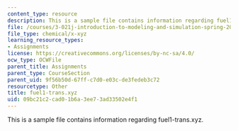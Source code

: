```yaml
---
content_type: resource
description: This is a sample file contains information regarding fuel1-trans.xyz.
file: /courses/3-021j-introduction-to-modeling-and-simulation-spring-2012/09bc21c2cad01b6a3ee73ad33502e4f1_fuel1-trans.xyz
file_type: chemical/x-xyz
learning_resource_types:
- Assignments
license: https://creativecommons.org/licenses/by-nc-sa/4.0/
ocw_type: OCWFile
parent_title: Assignments
parent_type: CourseSection
parent_uid: 9f56b50d-67ff-c7d0-e03c-de3fedeb3c72
resourcetype: Other
title: fuel1-trans.xyz
uid: 09bc21c2-cad0-1b6a-3ee7-3ad33502e4f1
---
```

This is a sample file contains information regarding fuel1-trans.xyz.